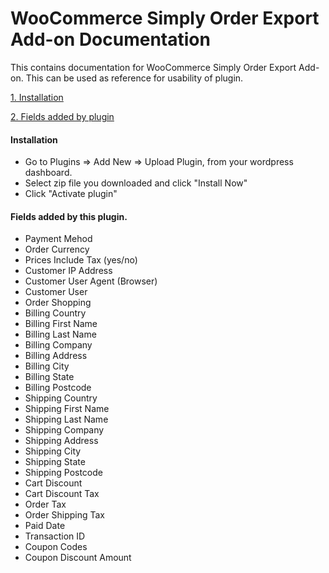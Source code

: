 # WooCommerce Simply Order Export Add-on Documentation
This contains documentation for WooCommerce Simply Order Export Add-on. This can be used as reference for usability of plugin.

[1. Installation](#installation)

[2. Fields added by plugin](#fields-added)

#### <a name="installation"></a>Installation

* Go to Plugins => Add New => Upload Plugin, from your wordpress dashboard.
* Select zip file you downloaded and click "Install Now"
* Click "Activate plugin"

#### <a name="fields-added"></a> Fields added by this plugin.

* Payment Mehod
* Order Currency
* Prices Include Tax (yes/no)
* Customer IP Address
* Customer User Agent (Browser)
* Customer User
* Order Shopping
* Billing Country
* Billing First Name
* Billing Last Name
* Billing Company
* Billing Address
* Billing City
* Billing State
* Billing Postcode
* Shipping Country
* Shipping First Name
* Shipping Last Name
* Shipping Company
* Shipping Address
* Shipping City
* Shipping State
* Shipping Postcode
* Cart Discount
* Cart Discount Tax
* Order Tax
* Order Shipping Tax
* Paid Date
* Transaction ID
* Coupon Codes
* Coupon Discount Amount
